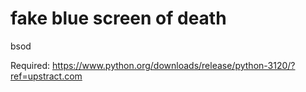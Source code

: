 # fake blue screen of death
bsod

Required:
https://www.python.org/downloads/release/python-3120/?ref=upstract.com
